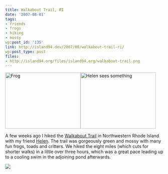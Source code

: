 ```yaml
---
title: Walkabout Trail, RI
date: '2007-08-01'
tags:
- friends
- frogs
- hiking
- mossy
wp:post_id: '135'
link: http://island94.dev/2007/08/walkabout-trail-ri/
wp:post_type: post
files:
- http://island94.org/files/island94.org/walkabout-trail.png
---
```


<p><a href="http://www.flickr.com/photos/bensheldon/819325062/" title="Photo Sharing"><img src="http://farm2.static.flickr.com/1327/819325062_64e6660ffa_m.jpg" width="240" height="180" alt="Frog" /></a><a href="http://www.flickr.com/photos/bensheldon/818413293/" title="Photo Sharing"><img src="http://farm2.static.flickr.com/1054/818413293_f3c656f1ce_m.jpg" width="240" height="180" alt="Helen sees something" /></a></p>
<p>A few weeks ago I hiked the <a href="http://www.google.com/maps?q=Providence,+RI,+USA&#038;ie=UTF8&#038;ll=41.92353,-71.75776&#038;spn=0.00372,0.009388&#038;t=h&#038;z=17&#038;om=1">Walkabout Trail</a> in Northwestern Rhode Island with my friend <a href="http://flickr.com/photos/helenday/">Helen</a>.  The trail was gorgeously green and mossy with many fun frogs, toads and critters.  We hiked the eight miles (which cuts for shorter walks) in a little over three hours, which was a great pace leading up to a cooling swim in the adjoining pond afterwards.</p>
<p><a href="http://flickr.com/photos/bensheldon/sets/72157600835146342/"><img src="http://island94.org/files/island94.org/walkabout-trail.png" /></a></p>
